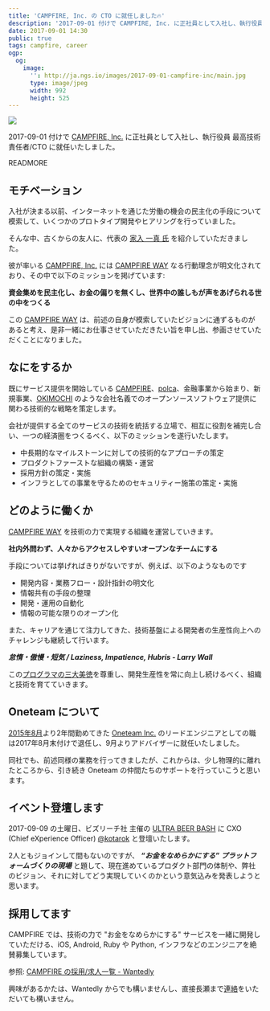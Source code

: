 ```yaml
---
title: 'CAMPFIRE, Inc. の CTO に就任しました🔥'
description: '2017-09-01 付けで CAMPFIRE, Inc. に正社員として入社し、執行役員 最高技術責任者/CTO に就任いたしました。'
date: 2017-09-01 14:30
public: true
tags: campfire, career
ogp:
  og:
    image:
      '': http://ja.ngs.io/images/2017-09-01-campfire-inc/main.jpg
      type: image/jpeg
      width: 992
      height: 525
---
```


![](2017-09-01-campfire-inc/main.jpg)

2017-09-01 付けで [CAMPFIRE, Inc.] に正社員として入社し、執行役員 最高技術責任者/CTO に就任いたしました。

READMORE

## モチベーション

入社が決まる以前、インターネットを通じた労働の機会の民主化の手段について模索して、いくつかのプロトタイプ開発やヒアリングを行っていました。

そんな中、古くからの友人に、代表の [家入 一真 氏] を紹介していただきました。

彼が率いる [CAMPFIRE, Inc.] には [CAMPFIRE WAY] なる行動理念が明文化されており、その中で以下のミッションを掲げています:

**資金集めを民主化し、お金の偏りを無くし、世界中の誰しもが声をあげられる世の中をつくる**

この [CAMPFIRE WAY] は、前述の自身が模索していたビジョンに通ずるものがあると考え、是非一緒にお仕事させていただきたい旨を申し出、参画させていただくことになりました。

## なにをするか

既にサービス提供を開始している [CAMPFIRE]、[polca]、金融事業から始まり、新規事業、[OKIMOCHI] のような会社名義でのオープンソースソフトウェア提供に関わる技術的な戦略を策定します。

会社が提供する全てのサービスの技術を統括する立場で、相互に役割を補完し合い、一つの経済圏をつくるべく、以下のミッションを遂行いたします。

- 中長期的なマイルストーンに対しての技術的なアプローチの策定
- プロダクトファーストな組織の構築・運営
- 採用方針の策定・実施
- インフラとしての事業を守るためのセキュリティー施策の策定・実施

## どのように働くか

[CAMPFIRE WAY] を技術の力で実現する組織を運営していきます。

**社内外問わず、人々からアクセスしやすいオープンなチームにする**

手段については挙げればきりがないですが、例えば、以下のようなものです

- 開発内容・業務フロー・設計指針の明文化
- 情報共有の手段の整理
- 開発・運用の自動化
- 情報の可能な限りのオープン化

また、キャリアを通じて注力してきた、技術基盤による開発者の生産性向上へのチャレンジも継続して行います。

___怠惰・傲慢・短気 / Laziness, Impatience, Hubris - Larry Wall___

この[プログラマの三大美徳]を尊重し、開発生産性を常に向上し続けるべく、組織と技術を育てていきます。

## Oneteam について

[2015年8月]より2年間勤めてきた [Oneteam Inc.] のリードエンジニアとしての職は2017年8月末付けで退任し、9月よりアドバイザーに就任いたしました。

同社でも、前述同様の業務を行ってきましたが、これからは、少し物理的に離れたところから、引き続き Oneteam の仲間たちのサポートを行っていこうと思います。

## イベント登壇します

2017-09-09 の土曜日、ビズリーチ社 主催の [ULTRA BEER BASH] に CXO (Chief eXperience Officer) [@kotarok] と登壇いたします。

2人ともジョインして間もないのですが、 **_“お金をなめらかにする” プラットフォームづくりの現場_** と題して、現在進めているプロダクト部門の体制や、弊社のビジョン、それに対してどう実現していくのかという意気込みを発表しようと思います。

## 採用してます

CAMPFIRE では、技術の力で "お金をなめらかにする" サービスを一緒に開発していただける、iOS, Android, Ruby や Python, インフラなどのエンジニアを絶賛募集しています。

参照: [CAMPFIRE の採用/求人一覧 - Wantedly](https://www.wantedly.com/companies/campfirejp/projects)

興味があるかたは、Wantedly からでも構いませんし、直接長瀬まで[連絡]をいただいても構いません。

[CAMPFIRE, Inc.]: https://campfire.co.jp/
[CAMPFIRE]: https://camp-fire.jp/
[polca]: https://polca.jp/
[家入 一真 氏]: http://ieiri.net/
[2015年8月]: /2015/08/01/hello-oneteam/
[Oneteam Inc.]: https://one-team.com/ja/
[CAMPFIRE WAY]: https://mag.camp-fire.jp/19966/
[プログラマの三大美徳]: https://ja.wikipedia.org/wiki/%E3%83%97%E3%83%AD%E3%82%B0%E3%83%A9%E3%83%9E#.E3.83.97.E3.83.AD.E3.82.B0.E3.83.A9.E3.83.9E.E3.81.AE.E4.B8.89.E5.A4.A7.E7.BE.8E.E5.BE.B3
[連絡]: https://ja.ngs.io/about/#contact
[ULTRA BEER BASH]: https://ubb.jp/
[@kotarok]: http://kotarok.com/
[OKIMOCHI]: https://mag.camp-fire.jp/21238/
